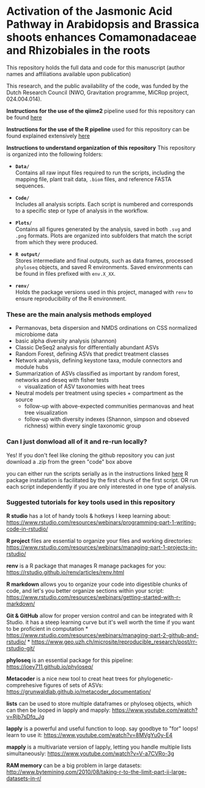 # Activation of the Jasmonic Acid Pathway in Arabidopsis and Brassica shoots enhances Comamonadaceae and Rhizobiales in the roots

This repository holds the full data and code for this manuscript (author names and affiliations available upon publication)

This research, and the public availability of the code, was funded by the Dutch Research Council (NWO, Gravitation programme, MiCRop project, 024.004.014).

**Instructions for the use of the qiime2** pipeline used for this repository can be found [here](https://github.com/PedroBeschoren/Beschoren_Aragon_etal_2023/blob/main/Code/qiime2_preProcessing/README.MD)

**Instructions for the use of the R pipeline** used for this repository can be found explained extensively [here](https://github.com/PedroBeschoren/Beschoren_Aragon_etal_2023/blob/main/Code/README.MD)

**Instructions to understand organization of this repository** 
This repository is organized into the following folders:

- **`Data/`**  
  Contains all raw input files required to run the scripts, including the mapping file, plant trait data, `.biom` files, and reference FASTA sequences.

- **`Code/`**  
  Includes all analysis scripts. Each script is numbered and corresponds to a specific step or type of analysis in the workflow.

- **`Plots/`**  
  Contains all figures generated by the analysis, saved in both `.svg` and `.png` formats. Plots are organized into subfolders that match the script from which they were produced.

- **`R output/`**  
  Stores intermediate and final outputs, such as data frames, processed `phyloseq` objects, and saved R environments. Saved environments can be found in files prefixed with `env.X_XX`.

- **`renv/`**  
  Holds the package versions used in this project, managed with `renv` to ensure reproducibility of the R environment.


### These are the main analysis methods employed
* Permanovas, beta dispersion and NMDS ordinations on CSS normalized microbiome data
* basic alpha diversity analysis (shannon)
* Classic DeSeq2 analysis for differentially abundant ASVs
* Random Forest, defining ASVs that predict treatment classes
* Network analysis, defining keystone taxa, module connectors and module hubs
* Summarization of ASVs classified as important by random forest, networks and deseq with fisher tests
    * visualization of ASV taxonomies with heat trees
* Neutral models per treatment using species + compartment as the source
    * follow-up with above-expected communities permanovas and heat tree visualization
    * follow-up with diversity indexes (Shannon, simpson and obseved richness) within every single taxonomic group

### Can I just donwload all of it and re-run locally?
Yes! If you don't feel like cloning the github repository you can just download a .zip from the green "code" box above

you can either run the scripts serially as in the instructions linked [here](https://github.com/PedroBeschoren/Beschoren_Aragon_etal_2023/blob/main/Code/README.MD) R package installation is facilitated by the first chunk of the first script. OR run each script independently if you are only interested in one type of analysis. 

### Suggested tutorials for key tools used in this repository

**R studio** has a lot of handy tools & hotkeys I keep learning about: https://www.rstudio.com/resources/webinars/programming-part-1-writing-code-in-rstudio/

**R project** files are essential to organize your files and working directories: https://www.rstudio.com/resources/webinars/managing-part-1-projects-in-rstudio/

**renv** is a R package that manages R manage packages for you: https://rstudio.github.io/renv/articles/renv.html

**R markdown** allows you to organize your code into digestible chunks of code, and let's you better organize sections within your script: https://www.rstudio.com/resources/webinars/getting-started-with-r-markdown/ 

**Git & GitHub** allow for proper version control and can be integrated with R Studio. it has a steep learning curve but it's well worth the time if you want to be proficient in computation
    * https://www.rstudio.com/resources/webinars/managing-part-2-github-and-rstudio/
    * https://www.geo.uzh.ch/microsite/reproducible_research/post/rr-rstudio-git/

**phyloseq** is an essential package for this pipeline: https://joey711.github.io/phyloseq/

**Metacoder** is a nice new tool to creat heat trees for phylogenetic-comprehesive figures of sets of ASVs: https://grunwaldlab.github.io/metacoder_documentation/

**lists** can be used to store multiple dataframes or phyloseq objects, which can then be looped in lapply and mapply: https://www.youtube.com/watch?v=Rjb7sDfq_Jg

**lapply** is a powerful and useful function to loop. say goodbye to "for" loops! learn to use it: https://www.youtube.com/watch?v=8MVgYu0y-E4

**mapply** is a multivariate version of lapply, letting you handle multiple lists simultaneously: https://www.youtube.com/watch?v=V-a7CVRo-3g

**RAM memory** can be a big problem in large datasets: http://www.bytemining.com/2010/08/taking-r-to-the-limit-part-ii-large-datasets-in-r/
